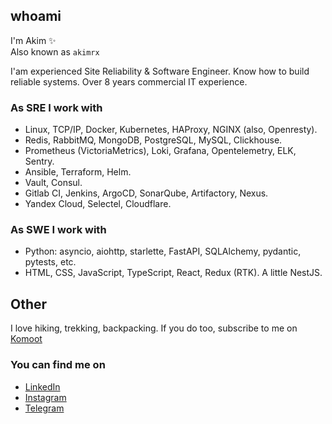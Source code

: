 whoami
------
I'm Akim ✨   
Also known as `akimrx`
  
I'am experienced Site Reliability & Software Engineer. Know how to build reliable systems.
Over 8 years commercial IT experience.

### As SRE I work with

- Linux, TCP/IP, Docker, Kubernetes, HAProxy, NGINX (also, Openresty).
- Redis, RabbitMQ, MongoDB, PostgreSQL, MySQL, Clickhouse.
- Prometheus (VictoriaMetrics), Loki, Grafana, Opentelemetry, ELK, Sentry.
- Ansible, Terraform, Helm.
- Vault, Consul.
- Gitlab CI, Jenkins, ArgoCD, SonarQube, Artifactory, Nexus.
- Yandex Cloud, Selectel, Cloudflare.


### As SWE I work with

- Python: asyncio, aiohttp, starlette, FastAPI, SQLAlchemy, pydantic, pytests, etc.
- HTML, CSS, JavaScript, TypeScript, React, Redux (RTK). A little NestJS.


Other
-----

I love hiking, trekking, backpacking. If you do too, subscribe to me on [Komoot](https://www.komoot.com/user/2710177891321)


### You can find me on
* [LinkedIn](https://www.linkedin.com/in/akimrx/)
* [Instagram](https://instagram.com/akimrx)
* [Telegram](https://t.me/akimrx)


<!--
**akimrx/akimrx** is a ✨ _special_ ✨ repository because its `README.md` (this file) appears on your GitHub profile.

Here are some ideas to get you started:

- 🔭 I’m currently working on ...
- 🌱 I’m currently learning ...
- 👯 I’m looking to collaborate on ...
- 🤔 I’m looking for help with ...
- 💬 Ask me about ...
- 📫 How to reach me: ...
- 😄 Pronouns: ...
- ⚡ Fun fact: ...
-->
